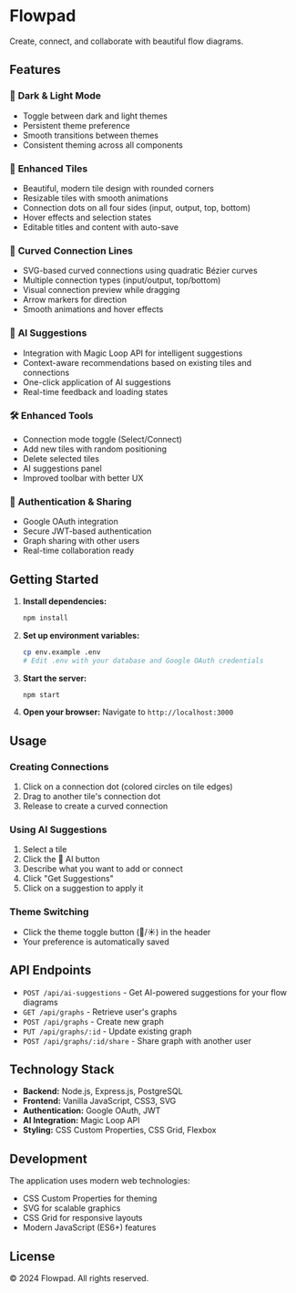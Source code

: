 # Flowpad

Create, connect, and collaborate with beautiful flow diagrams.

## Features

### 🎨 **Dark & Light Mode**
- Toggle between dark and light themes
- Persistent theme preference
- Smooth transitions between themes
- Consistent theming across all components

### 🧩 **Enhanced Tiles**
- Beautiful, modern tile design with rounded corners
- Resizable tiles with smooth animations
- Connection dots on all four sides (input, output, top, bottom)
- Hover effects and selection states
- Editable titles and content with auto-save

### 🔗 **Curved Connection Lines**
- SVG-based curved connections using quadratic Bézier curves
- Multiple connection types (input/output, top/bottom)
- Visual connection preview while dragging
- Arrow markers for direction
- Smooth animations and hover effects

### 🤖 **AI Suggestions**
- Integration with Magic Loop API for intelligent suggestions
- Context-aware recommendations based on existing tiles and connections
- One-click application of AI suggestions
- Real-time feedback and loading states

### 🛠️ **Enhanced Tools**
- Connection mode toggle (Select/Connect)
- Add new tiles with random positioning
- Delete selected tiles
- AI suggestions panel
- Improved toolbar with better UX

### 🔐 **Authentication & Sharing**
- Google OAuth integration
- Secure JWT-based authentication
- Graph sharing with other users
- Real-time collaboration ready

## Getting Started

1. **Install dependencies:**
   ```bash
   npm install
   ```

2. **Set up environment variables:**
   ```bash
   cp env.example .env
   # Edit .env with your database and Google OAuth credentials
   ```

3. **Start the server:**
   ```bash
   npm start
   ```

4. **Open your browser:**
   Navigate to `http://localhost:3000`

## Usage

### Creating Connections
1. Click on a connection dot (colored circles on tile edges)
2. Drag to another tile's connection dot
3. Release to create a curved connection

### Using AI Suggestions
1. Select a tile
2. Click the 🤖 AI button
3. Describe what you want to add or connect
4. Click "Get Suggestions"
5. Click on a suggestion to apply it

### Theme Switching
- Click the theme toggle button (🌙/☀️) in the header
- Your preference is automatically saved

## API Endpoints

- `POST /api/ai-suggestions` - Get AI-powered suggestions for your flow diagrams
- `GET /api/graphs` - Retrieve user's graphs
- `POST /api/graphs` - Create new graph
- `PUT /api/graphs/:id` - Update existing graph
- `POST /api/graphs/:id/share` - Share graph with another user

## Technology Stack

- **Backend:** Node.js, Express.js, PostgreSQL
- **Frontend:** Vanilla JavaScript, CSS3, SVG
- **Authentication:** Google OAuth, JWT
- **AI Integration:** Magic Loop API
- **Styling:** CSS Custom Properties, CSS Grid, Flexbox

## Development

The application uses modern web technologies:
- CSS Custom Properties for theming
- SVG for scalable graphics
- CSS Grid for responsive layouts
- Modern JavaScript (ES6+) features

## License

© 2024 Flowpad. All rights reserved. 